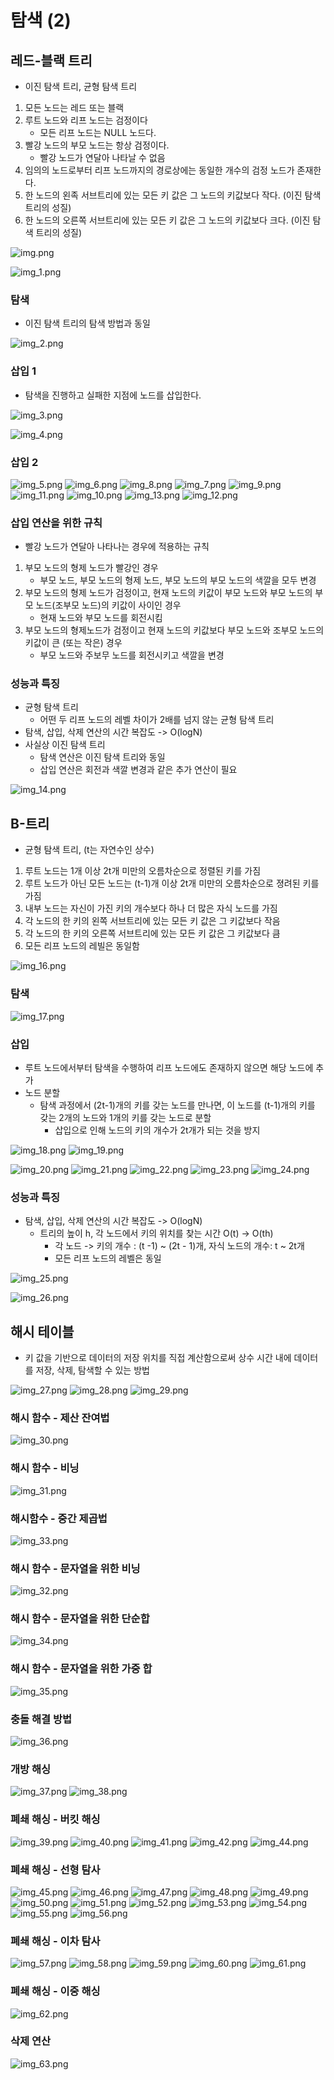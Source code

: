 # 탐색 (2)

## 레드-블랙 트리

- 이진 탐색 트리, 균형 탐색 트리

1. 모든 노드는 레드 또는 블랙
2. 루트 노드와 리프 노드는 검정이다
   - 모든 리프 노드는 NULL 노드다.
3. 빨강 노드의 부모 노드는 항상 검정이다.
   - 빨강 노드가 연달아 나타날 수 없음
4. 임의의 노드로부터 리프 노드까지의 경로상에는 동일한 개수의 검정 노드가 존재한다.
5. 한 노드의 왼족 서브트리에 있는 모든 키 값은 그 노드의 키값보다 작다. (이진 탐색 트리의 성질)
6. 한 노드의 오른쪽 서브트리에 있는 모든 키 값은 그 노드의 키값보다 크다. (이진 탐색 트리의 성질)

![img.png](07_image/img.png)

![img_1.png](07_image/img_1.png)

### 탐색

- 이진 탐색 트리의 탐색 방법과 동일

![img_2.png](07_image/img_2.png)

### 삽입 1

- 탐색을 진행하고 실패한 지점에 노드를 삽입한다.

![img_3.png](07_image/img_3.png)

![img_4.png](07_image/img_4.png)

### 삽입 2

![img_5.png](07_image/img_5.png)
![img_6.png](07_image/img_6.png)
![img_8.png](07_image/img_8.png)
![img_7.png](07_image/img_7.png)
![img_9.png](07_image/img_9.png)
![img_11.png](07_image/img_11.png)
![img_10.png](07_image/img_10.png)
![img_13.png](07_image/img_13.png)
![img_12.png](07_image/img_12.png)

### 삽입 연산을 위한 규칙 

- 빨강 노드가 연달아 나타나는 경우에 적용하는 규칙

1. 부모 노드의 형제 노드가 빨강인 경우
   - 부모 노드, 부모 노드의 형제 노드, 부모 노드의 부모 노드의 색깔을 모두 변경
2. 부모 노드의 형제 노드가 검정이고, 현재 노드의 키값이 부모 노드와 부모 노드의 부모 노드(조부모 노드)의 키값이 사이인 경우
    - 현재 노드와 부모 노드를 회전시킴
3. 부모 노드의 형제노드가 검정이고 현재 노드의 키값보다 부모 노드와 조부모 노드의 키값이 큰 (또는 작은) 경우
   - 부모 노드와 주보무 노드를 회전시키고 색깔을 변경

### 성능과 특징

- 균형 탐색 트리
  - 어떤 두 리프 노드의 레벨 차이가 2배를 넘지 않는 균형 탐색 트리
- 탐색, 삽입, 삭제 연산의 시간 복잡도 -> O(logN)
- 사실상 이진 탐색 트리
  - 탐색 연산은 이진 탐색 트리와 동일
  - 삽입 연산은 회전과 색깔 변경과 같은 추가 연산이 필요

![img_14.png](07_image/img_14.png)

## B-트리

- 균형 탐색 트리, (t는 자연수인 상수)

1. 루트 노드는 1개 이상 2t개 미만의 오름차순으로 정렬된 키를 가짐
2. 루트 노드가 아닌 모든 노드는 (t-1)개 이상 2t개 미만의 오름차순으로 졍려된 키를 가짐
3. 내부 노드는 자신이 가진 키의 개수보다 하나 더 많은 자식 노드를 가짐
4. 각 노드의 한 키의 왼쪽 서브트리에 있는 모든 키 값은 그 키값보다 작음
5. 각 노드의 한 키의 오른쪽 서브트리에 있는 모든 키 값은 그 키값보다 큼
6. 모든 리프 노드의 레빌은 동일함

![img_16.png](07_image/img_16.png)

### 탐색

![img_17.png](07_image/img_17.png)

### 삽입

- 루트 노드에서부터 탐색을 수행하여 리프 노드에도 존재하지 않으면 해당 노드에 추가
- 노드 분할
  - 탐색 과정에서 (2t-1)개의 키를 갖는 노드를 만나면, 이 노드를 (t-1)개의 키를 갖는 2개의 노드와 1개의 키를 갖는 노드로 분할
    - 삽입으로 인해 노드의 키의 개수가 2t개가 되는 것을 방지

![img_18.png](07_image/img_18.png)
![img_19.png](07_image/img_19.png)

![img_20.png](07_image/img_20.png)
![img_21.png](07_image/img_21.png)
![img_22.png](07_image/img_22.png)
![img_23.png](07_image/img_23.png)
![img_24.png](07_image/img_24.png)

### 성능과 특징

- 탐색, 삽입, 삭제 연산의 시간 복잡도 -> O(logN)
  - 트리의 높이 h, 각 노드에서 키의 위치를 찾는 시간 O(t) -> O(th)
    - 각 노드 -> 키의 개수 : (t -1) ~ (2t - 1)개, 자식 노드의 개수: t ~ 2t개
    - 모든 리프 노드의 레벨은 동일

![img_25.png](07_image/img_25.png)

![img_26.png](07_image/img_26.png)

## 해시 테이블

- 키 값을 기반으로 데이터의 저장 위치를 직접 계산함으로써 상수 시간 내에 데이터를 저장, 삭제, 탐색할 수 있는 방법

![img_27.png](07_image/img_27.png)
![img_28.png](07_image/img_28.png)
![img_29.png](07_image/img_29.png)

### 해시 함수 - 제산 잔여법

![img_30.png](07_image/img_30.png)

### 해시 함수 - 비닝

![img_31.png](07_image/img_31.png)

### 해시함수 - 중간 제곱법

![img_33.png](07_image/img_33.png)

### 해시 함수 - 문자열을 위한 비닝

![img_32.png](07_image/img_32.png)

### 해시 함수 - 문자열을 위한 단순합

![img_34.png](07_image/img_34.png)

### 해시 함수 - 문자열을 위한 가중 합

![img_35.png](07_image/img_35.png)

### 충돌 해결 방법

![img_36.png](07_image/img_36.png)

### 개방 해싱

![img_37.png](07_image/img_37.png)
![img_38.png](07_image/img_38.png)

### 폐쇄 해싱 - 버킷 해싱

![img_39.png](07_image/img_39.png)
![img_40.png](07_image/img_40.png)
![img_41.png](07_image/img_41.png)
![img_42.png](07_image/img_42.png)
![img_44.png](07_image/img_44.png)

### 폐쇄 해싱 - 선형 탐사

![img_45.png](07_image/img_45.png)
![img_46.png](07_image/img_46.png)
![img_47.png](07_image/img_47.png)
![img_48.png](07_image/img_48.png)
![img_49.png](07_image/img_49.png)
![img_50.png](07_image/img_50.png)
![img_51.png](07_image/img_51.png)
![img_52.png](07_image/img_52.png)
![img_53.png](07_image/img_53.png)
![img_54.png](07_image/img_54.png)
![img_55.png](07_image/img_55.png)
![img_56.png](07_image/img_56.png)

### 폐쇄 해싱 - 이차 탐사

![img_57.png](07_image/img_57.png)
![img_58.png](07_image/img_58.png)
![img_59.png](07_image/img_59.png)
![img_60.png](07_image/img_60.png)
![img_61.png](07_image/img_61.png)

### 폐쇄 해싱 - 이중 해싱

![img_62.png](07_image/img_62.png)

### 삭제 연산

![img_63.png](07_image/img_63.png)

